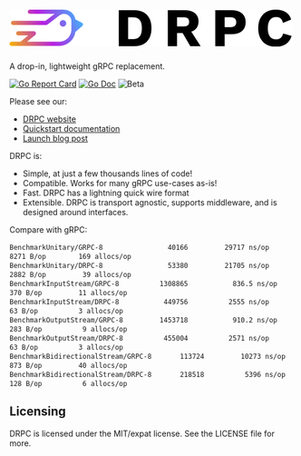 # [![DRPC](logo.png)](https://storj.github.io/drpc/)

A drop-in, lightweight gRPC replacement.

[![Go Report Card](https://goreportcard.com/badge/storj.io/drpc)](https://goreportcard.com/report/storj.io/drpc)
[![Go Doc](https://img.shields.io/badge/godoc-reference-blue.svg?style=flat-square)](https://pkg.go.dev/storj.io/drpc)
![Beta](https://img.shields.io/badge/version-beta-green.svg)

Please see our:

 * [DRPC website](https://storj.github.io/drpc/)
 * [Quickstart documentation](https://storj.github.io/drpc/docs.html)
 * [Launch blog post](https://www.storj.io/blog/introducing-drpc-our-replacement-for-grpc)

DRPC is:

* Simple, at just a few thousands lines of code!
* Compatible. Works for many gRPC use-cases as-is!
* Fast. DRPC has a lightning quick wire format
* Extensible. DRPC is transport agnostic, supports middleware, and is designed around interfaces.

Compare with gRPC:

```
BenchmarkUnitary/GRPC-8          	   40166	     29717 ns/op	    8271 B/op	     169 allocs/op
BenchmarkUnitary/DRPC-8          	   53380	     21705 ns/op	    2882 B/op	      39 allocs/op
BenchmarkInputStream/GRPC-8      	 1308865	       836.5 ns/op	     370 B/op	      11 allocs/op
BenchmarkInputStream/DRPC-8      	  449756	      2555 ns/op	      63 B/op	       3 allocs/op
BenchmarkOutputStream/GRPC-8     	 1453718	       910.2 ns/op	     283 B/op	       9 allocs/op
BenchmarkOutputStream/DRPC-8     	  455004	      2571 ns/op	      63 B/op	       3 allocs/op
BenchmarkBidirectionalStream/GRPC-8       113724	     10273 ns/op	     873 B/op	      40 allocs/op
BenchmarkBidirectionalStream/DRPC-8       218518	      5396 ns/op	     128 B/op	       6 allocs/op
```

## Licensing

DRPC is licensed under the MIT/expat license. See the LICENSE file for more.
